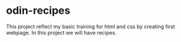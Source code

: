 # odin-recipes
This project reflect my basic training for html and css by creating first webpage.
In this project we will have recipes.
